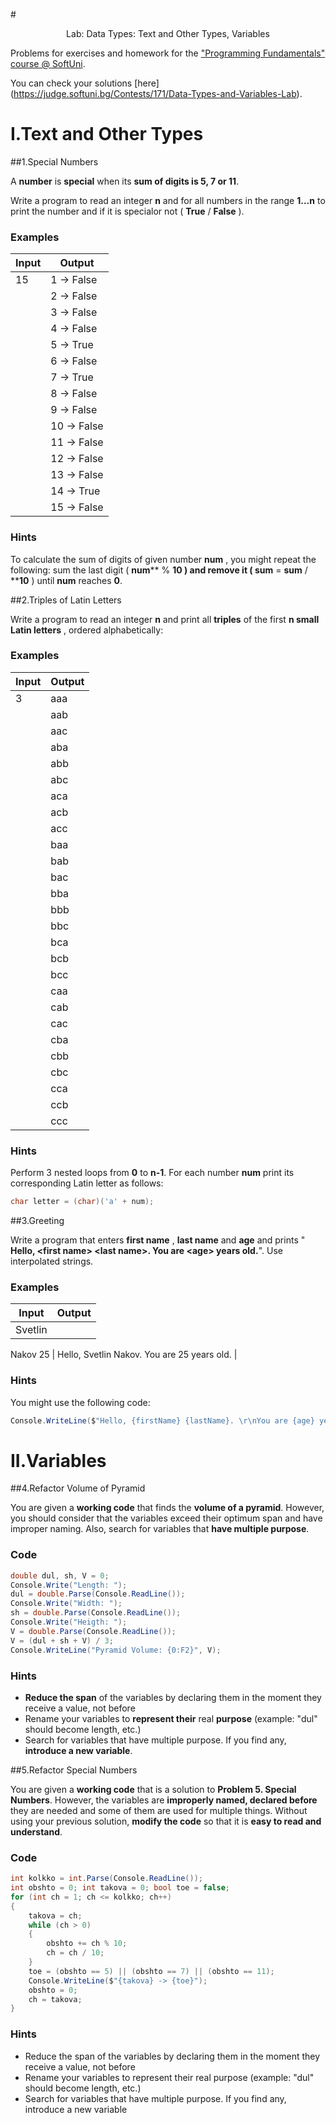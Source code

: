 #<p align="center"> Lab: Data Types: Text and Other Types, Variables <p>

Problems for exercises and homework for the [&quot;Programming Fundamentals&quot; course @ SoftUni](https://softuni.bg/courses/programming-fundamentals).

You can check your solutions [here] (https://judge.softuni.bg/Contests/171/Data-Types-and-Variables-Lab).

# I.Text and Other Types

##1.Special Numbers

A **number** is **special** when its **sum of digits is 5, 7 or 11**.

Write a program to read an integer **n** and for all numbers in the range **1…n** to print the number and if it is specialor not ( **True** / **False** ).

### Examples

| **Input** | **Output** |
| --- | --- |
| 15 | 1 -&gt; False
	|2 -&gt; False
	|3 -&gt; False
	|4 -&gt; False
	|5 -&gt; True
	|6 -&gt; False
	|7 -&gt; True
	|8 -&gt; False
	|9 -&gt; False
	|10 -&gt; False
	|11 -&gt; False
	|12 -&gt; False
	|13 -&gt; False
	|14 -&gt; True
	|15 -&gt; False |

### Hints

To calculate the sum of digits of given number **num** , you might repeat the following: sum the last digit ( **num**** % ****10** ) and remove it ( **sum**** = ****sum**** / ****10** ) until **num** reaches **0**.

##2.Triples of Latin Letters

Write a program to read an integer **n** and print all **triples** of the first **n small Latin letters** , ordered alphabetically:

### Examples

| **Input** | **Output** |
| --- | --- |
| 3 | aaa
	| aab
	|aac
	|aba
	|abb
	|abc
	|aca
	|acb
	|acc
	|baa
	|bab
	|bac
	|bba
	|bbb
	|bbc
	|bca
	|bcb
	|bcc
	|caa
	|cab
	|cac
	|cba
	|cbb
	|cbc
	|cca
	|ccb
	|ccc |

### Hints

Perform 3 nested loops from **0** to **n-1**. For each number **num** print its corresponding Latin letter as follows:

```C#
char letter = (char)('a' + num);
```

##3.Greeting

Write a program that enters **first name** , **last name** and **age** and prints &quot; **Hello, &lt;first name&gt; &lt;last name&gt;. You are &lt;age&gt; years old.**&quot;. Use interpolated strings.

### Examples

| **Input** | **Output** |
| --- | --- |
| Svetlin
Nakov
25 | Hello, Svetlin Nakov. You are 25 years old. |

### Hints

You might use the following code:

```C#
Console.WriteLine($"Hello, {firstName} {lastName}. \r\nYou are {age} years old.");
```

# II.Variables

##4.Refactor Volume of Pyramid

You are given a **working code** that finds the **volume of a pyramid**. However, you should consider that the variables exceed their optimum span and have improper naming. Also, search for variables that **have multiple purpose**.

### Code

```C#
double dul, sh, V = 0;
Console.Write("Length: ");
dul = double.Parse(Console.ReadLine());
Console.Write("Width: ");
sh = double.Parse(Console.ReadLine());
Console.Write("Heigth: ");
V = double.Parse(Console.ReadLine());
V = (dul + sh + V) / 3;
Console.WriteLine("Pyramid Volume: {0:F2}", V);
```
### Hints

- **Reduce the span** of the variables by declaring them in the moment they receive a value, not before
- Rename your variables to **represent their** real **purpose** (example: &quot;dul&quot; should become length, etc.)
- Search for variables that have multiple purpose. If you find any, **introduce a new variable**.

##5.Refactor Special Numbers

You are given a **working code** that is a solution to **Problem 5. Special Numbers**. However, the variables are **improperly named, declared before** they are needed and some of them are used for multiple things. Without using your previous solution, **modify the code** so that it is **easy to read and understand**.

### Code
```C#
int kolkko = int.Parse(Console.ReadLine());
int obshto = 0; int takova = 0; bool toe = false;
for (int ch = 1; ch <= kolkko; ch++)
{
    takova = ch;
    while (ch > 0)
    {
        obshto += ch % 10;
        ch = ch / 10;
    }
    toe = (obshto == 5) || (obshto == 7) || (obshto == 11);
    Console.WriteLine($"{takova} -> {toe}");
    obshto = 0;
    ch = takova;
}
```
### Hints

- Reduce the span of the variables by declaring them in the moment they receive a value, not before
- Rename your variables to represent their real purpose (example: &quot;dul&quot; should become length, etc.)
- Search for variables that have multiple purpose. If you find any, introduce a new variable